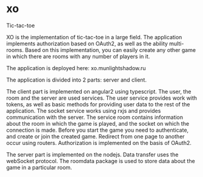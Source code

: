 # xo
Tic-tac-toe

XO is the implementation of tic-tac-toe in a large field. The application implements authorization based on OAuth2, as well as the ability multi-rooms. Based on this implementation, you can easily create any other game in which there are rooms with any number of players in it.

The application is deployed here: xo.munlightshadow.ru

The application is divided into 2 parts: server and client.

The client part is implemented on angular2 using typescript. The user, the room and the server are used services.
The user service provides work with tokens, as well as basic methods for providing user data to the rest of the application.
The socket service works using rxjs and provides communication with the server.
The service room contains information about the room in which the game is played, and the socket on which the connection is made.
Before you start the game you need to authenticate, and create or join the created game. Redirect from one page to another occur using routers. Authorization is implemented on the basis of OAuth2.

The server part is implemented on the nodejs. Data transfer uses the webSocket protocol. The roomdata package is used to store data about the game in a particular room.
